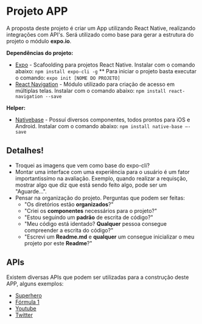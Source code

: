 # Projeto APP

A proposta deste projeto é criar um App utilizando React Native, realizando integrações com API's. Será utilizado como base para gerar a estrutura do projeto o módulo **expo.io**.

**Dependências do projeto:**
* [Expo](https://github.com/facebook/create-react-app) - Scafoolding para projetos React Native. Instalar com o comando abaixo:
`npm install expo-cli -g`
** Para iniciar o projeto basta executar o comando: `expo init [NOME DO PROJETO]`
* [React Navigation](https://reactnavigation.org) - Módulo utilizado para criação de acesso em múltiplas telas. Instalar com o comando abaixo:
`npm install react-navigation --save`

**Helper:**
* [Nativebase](https://nativebase.io/) - Possuí diversos componentes, todos prontos para iOS e Android. Instalar com o comando abaixo:
`npm install native-base –-save`

## Detalhes!
  - Troquei as imagens que vem como base do expo-cli?
  - Montar uma interface com uma experiência para o usuário é um fator importantissímo na avaliação. Exemplo, quando realizar a requisção, mostrar algo que diz que está sendo feito algo, pode ser um "Aguarde...".
  - Pensar na organização do projeto. Perguntas que podem ser feitas:
    - "Os diretórios estão **organizados**?"
    - "Criei os **componentes** necessários para o projeto?"
    - "Estou seguindo um **padrão** de escrita de código?"
    - "Meu código está identado? **Qualquer** pessoa consegue compreender a escrita do código?"
    - "Escrevi um **Readme.md** e **qualquer** um consegue inicializar o meu projeto por este **Readme**?"

## APIs

Existem diversas APIs que podem ser utilizadas para a construção deste APP, alguns exemplos:

* [Superhero](http://superheroapi.com)
* [Fórmula 1](http://ergast.com/mrd/)
* [Youtube](https://developers.google.com/youtube/v3/)
* [Twitter](https://developer.twitter.com)
